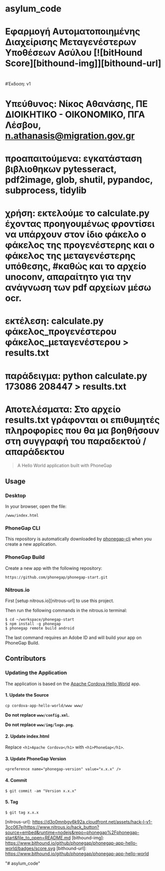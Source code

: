 # asylum_code
# Εφαρμογή Αυτοματοποιημένης Διαχείρισης Μεταγενέστερων Υποθέσεων Ασύλου [![bitHound Score][bithound-img]][bithound-url]
#
#Έκδοση: v1
# Υπεύθυνος: Νίκος Αθανάσης, ΠΕ ΔΙΟΙΚΗΤΙΚΟ - ΟΙΚΟΝΟΜΙΚΟ, ΠΓΑ Λέσβου, n.athanasis@migration.gov.gr
# προαπαιτούμενα: εγκατάσταση βιβλιοθηκων pytesseract, pdf2image, glob, shutil, pypandoc, subprocess, tidylib
# χρήση: εκτελούμε το calculate.py έχοντας προηγουμένως φροντίσει να υπάρχουν στον ίδιο φάκελο ο φάκελος της προγενέστερης και ο φάκελος της μεταγενέστερης υπόθεσης,   #καθώς και το αρχείο unoconv, απαραίτητο για την ανάγνωση των pdf αρχείων μέσω ocr.
# εκτέλεση: calculate.py φάκελος_προγενέστερου φάκελος_μεταγενέστερου > results.txt
# παράδειγμα: python  calculate.py 173086 208447 > results.txt
# Αποτελέσματα: Στο αρχείο results.txt γράφονται οι επιθυμητές πληροφορίες που θα μα βοηθήσουν στη συγγραφή του παραδεκτού / απαράδεκτου
> A Hello World application built with PhoneGap

## Usage

### Desktop

In your browser, open the file:

    /www/index.html

### PhoneGap CLI

This repository is automatically downloaded by [phonegap-cli][phonegap-cli-url]
when you create a new application.

### PhoneGap Build

Create a new app with the following repository:

    https://github.com/phonegap/phonegap-start.git

### Nitrous.io

First [setup nitrous.io][nitrous-url] to use this project.

Then run the following commands in the nitrous.io terminal:

    $ cd ~/workspace/phonegap-start
    $ npm install -g phonegap
    $ phonegap remote build android

The last command requires an Adobe ID and will build your app on PhoneGap Build.

## Contributors

### Updating the Application

The application is based on the [Apache Cordova Hello World][cordova-app] app.

#### 1. Update the Source

    cp cordova-app-hello-world/www www/

__Do not replace `www/config.xml`.__

__Do not replace `www/img/logo.png`.__

#### 2. Update index.html

Replace `<h1>Apache Cordova</h1>` with `<h1>PhoneGap</h1>`.

#### 3. Update PhoneGap Version

    <preference name="phonegap-version" value="x.x.x" />

#### 4. Commit

    $ git commit -am "Version x.x.x"

#### 5. Tag

    $ git tag x.x.x

[phonegap-cli-url]: http://github.com/phonegap/phonegap-cli
[cordova-app]: http://github.com/apache/cordova-app-hello-world
[nitrous-url]: https://d3o0mnbgv6k92a.cloudfront.net/assets/hack-l-v1-3cc067e(https://www.nitrous.io/hack_button?source=embed&runtime=nodejs&repo=phonegap%2Fphonegap-start&file_to_open=README.md
[bithound-img]: https://www.bithound.io/github/phonegap/phonegap-app-hello-world/badges/score.svg
[bithound-url]: https://www.bithound.io/github/phonegap/phonegap-app-hello-world

"# asylum_code"
